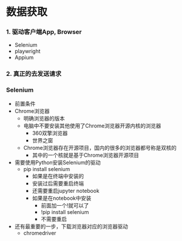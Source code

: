 # 数据获取





### 1. 驱动客户端App, Browser

- Selenium
- playwright
- Appium



### 2. 真正的去发送请求





### Selenium

- 前置条件
- Chrome浏览器
  - 明确浏览器的版本
  - 电脑中不要安装其他使用了Chrome浏览器开源内核的浏览器
    - 360双擎浏览器
    - 世界之窗
  - Chrome浏览器存在开源项目，国内的很多的浏览器都号称是双核的
    - 其中的一个核就是基于Chrome浏览器开源项目
- 需要使用Python安装Selenium的驱动
  - pip install selenium
    - 如果是在终端中安装的
    - 安装过后需要重启终端
    - 还需要重启jupyter notebook
    - 如果是在notebook中安装
      - 前面加一个!就可以了
      - !pip install selenium
      - 不需要重启
- 还有最重要的一步，下载浏览器对应的浏览器驱动
  - chromedriver